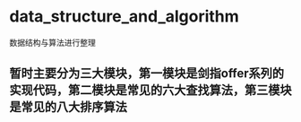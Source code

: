 # data_structure_and_algorithm
数据结构与算法进行整理

## 暂时主要分为三大模块，第一模块是剑指offer系列的实现代码，第二模块是常见的六大查找算法，第三模块是常见的八大排序算法
